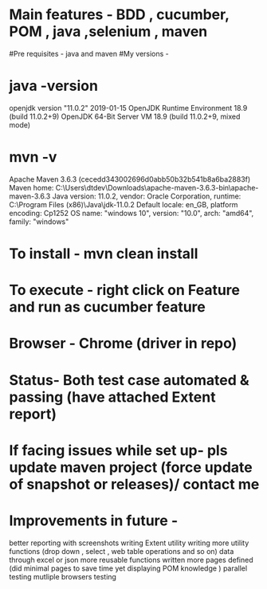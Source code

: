# Main features - BDD , cucumber, POM , java ,selenium , maven 

#Pre requisites - java and maven 
#My versions -

#   java -version
  openjdk version "11.0.2" 2019-01-15
  OpenJDK Runtime Environment 18.9 (build 11.0.2+9)
  OpenJDK 64-Bit Server VM 18.9 (build 11.0.2+9, mixed mode)
  
 #   mvn -v
  Apache Maven 3.6.3 (cecedd343002696d0abb50b32b541b8a6ba2883f)
  Maven home: C:\Users\dtdev\Downloads\apache-maven-3.6.3-bin\apache-maven-3.6.3
  Java version: 11.0.2, vendor: Oracle Corporation, runtime: C:\Program Files (x86)\Java\jdk-11.0.2
   Default locale: en_GB, platform encoding: Cp1252
  OS name: "windows 10", version: "10.0", arch: "amd64", family: "windows"

# To install - mvn clean install

# To execute - right click on Feature and run as cucumber feature
# Browser -   Chrome (driver in repo)

# Status-  Both test case automated & passing (have attached Extent report)

# If facing issues while set up-  pls update maven project (force update of snapshot or releases)/ contact me

# Improvements in future -
  better reporting with screenshots
  writing Extent utility 
  writing more utility functions (drop down , select , web table operations and so on)
  data through excel or json
  more reusable functions written
  more pages defined (did minimal pages to save time yet displaying POM knowledge )
  parallel testing 
  mutliple browsers testing
  


